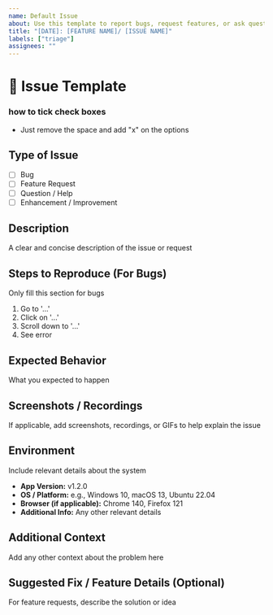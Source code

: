 ```yaml
---
name: Default Issue
about: Use this template to report bugs, request features, or ask questions
title: "[DATE]: [FEATURE NAME]/ [ISSUE NAME]"
labels: ["triage"]
assignees: ""
---
```

# 📝 Issue Template

### how to tick check boxes
- Just remove the space and add "x" on the options

## Type of Issue
<!-- Select one by removing the others -->
- [ ] Bug
- [ ] Feature Request
- [ ] Question / Help
- [ ] Enhancement / Improvement

## Description
A clear and concise description of the issue or request

## Steps to Reproduce (For Bugs)
Only fill this section for bugs
1. Go to '...'
2. Click on '...'
3. Scroll down to '...'
4. See error

## Expected Behavior
What you expected to happen

## Screenshots / Recordings
If applicable, add screenshots, recordings, or GIFs to help explain the issue

## Environment
Include relevant details about the system
- **App Version:** v1.2.0
- **OS / Platform:** e.g., Windows 10, macOS 13, Ubuntu 22.04
- **Browser (if applicable):** Chrome 140, Firefox 121
- **Additional Info:** Any other relevant details

## Additional Context
Add any other context about the problem here

## Suggested Fix / Feature Details (Optional)
For feature requests, describe the solution or idea
